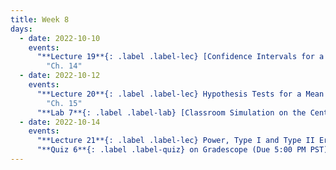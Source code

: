 ```yaml
---
title: Week 8
days:
  - date: 2022-10-10
    events:
      "**Lecture 19**{: .label .label-lec} [Confidence Intervals for a Mean with Known Standard Deviation](https://ph142-ucb.github.io/fa22/src/lec/019_Intro-to-inference.pdf)":
        "Ch. 14"
  - date: 2022-10-12
    events:
      "**Lecture 20**{: .label .label-lec} Hypothesis Tests for a Mean with Known Standard Deviation": 
        "Ch. 15"
      "**Lab 7**{: .label .label-lab} [Classroom Simulation on the Central Limit Theorem and Confidence Intervals](https://publichealth.datahub.berkeley.edu/hub/user-redirect/git-pull?repo=https%3A%2F%2Fgithub.com%2Fph142-ucb%2Fph142-fa22&urlpath=rstudio%2F&branch=main) (Due October 14)":
  - date: 2022-10-14
    events:
      "**Lecture 21**{: .label .label-lec} Power, Type I and Type II Error, Sample Size":
      "**Quiz 6**{: .label .label-quiz} on Gradescope (Due 5:00 PM PST))":
---
```

